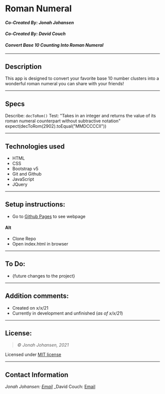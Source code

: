 # Roman Numeral
#### *Co-Created By: Jonah Johansen* 
#### *Co-Created By: David Couch*
#### *Convert Base 10 Counting Into Roman Numeral* 

* * *

## Description  
This app is designed to convert your favorite base 10 number clusters into a wonderful roman numeral you can share with your friends!

* * *
## Specs
Describe: `decToRom()`
Test: "Takes in an integer and returns the value of its roman numeral counterpart without subtractive notation"
expect(decToRom(2902).toEqual("MMDCCCCII"))

* * *

## Technologies used
* HTML
* CSS
* Bootstrap v5
* Git and Github
* JavaScript
* JQuery

* * *

## Setup instructions:  
* Go to [Github Pages](https://jjohan-work.github.io/#) to see webpage
#### Alt
* Clone Repo
* Open index.html in browser

* * *

## To Do:
* {future changes to the project}

* * *

## Addition comments:
* Created on x/x/21  
* Currently in development and unfinished (*as of x/x/21*)

* * *

## License:
> *&copy; Jonah Johansen, 2021*

Licensed under [MIT license](https://mit-license.org/)

* * *

## Contact Information
_Jonah Johansen: [Email](johansenjonah+git@gmail.com)_
_David Couch: [Email](dcouch440@gmail.com)